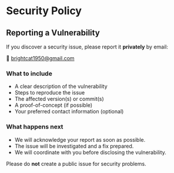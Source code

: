 # Security Policy

## Reporting a Vulnerability

If you discover a security issue, please report it **privately** by email:

📧 brightcat1950@gmail.com

### What to include
- A clear description of the vulnerability  
- Steps to reproduce the issue  
- The affected version(s) or commit(s)  
- A proof-of-concept (if possible)  
- Your preferred contact information (optional)

### What happens next
- We will acknowledge your report as soon as possible.  
- The issue will be investigated and a fix prepared.  
- We will coordinate with you before disclosing the vulnerability.  

Please do **not** create a public issue for security problems.
